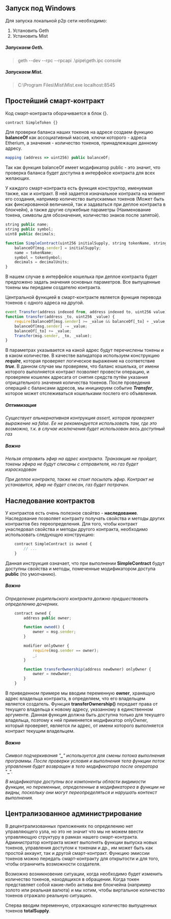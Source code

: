 ## Запуск под Windows

Для запуска локальной p2p сети необходимо:

1. Установить Geth
2. Установить Mist

##### Запускаем Geth.
> geth  --dev --rpc --rpcapi \.\pipe\geth.ipc console


##### Запускаем Mist.
> C:\Program Files\Mist\Mist.exe localhost:8545


## Простейший смарт-контракт

Код смарт-контракта оборачивается в блок {}. 

```javascript
contract SimpleToken {}
```

Для проверки баланса наших токенов на адресе создаем функцию **balanceOf** как ассоциативный массив, ключи которого - адреса Etherium, а значения - количество токенов, принадлежащих данному адресу.
```javascript
mapping (address => uint256) public balanceOf;
```
Так как функция balanceOf имеет модификатор public - это значит, что проверка баланса будет доступна в интерфейсе контракта для всех желающих.

У каждого смарт-контракта есть функция конструктор, именуемая также, как и контракт. В ней задается изначальное контракта на момент его создания, например количество выпускаемых токенов (Может быть как финсированной величиной, так и задаваться при деплое контракта в блокчейн), а также другие служебные параметры (Наименование токена, символы для обозначения, количество знаков после запятой).
```javascript
string public name;
string public symbol;
uint8 public decimals;

function SimpleContract(uint256 initialSupply, string tokenName, string tokenSymbol, uint8 decimalUnits) {
    balanceOf[msg.sender] = initialSupply;
    name = tokenName;
    symbol = tokenSymbol;
    decimals = decimalUnits;
}
```
В нашем случае в интерфейсе кошелька при деплое контракта будет предложено задать значения основных параметров. Все выпущенные токены мы передаем создателю контракта.

Центральной функцией в смарт-контракте является функция перевода токенов с одного адреса на другой.
```javascript
event Transfer(address indexed from, address indexed to, uint256 value);
function transfer(address _to, uint256 _value) {
    require(balanceOf[msg.sender] >= _value && balanceOf[_to] + _value >= balanceOf[_to]);
    balanceOf[msg.sender] -= _value;
    balanceOf[_to] += _value;
    Transfer(msg.sender, _to, _value);
}
```
В параметрах указывается на какой адрес будут перечислены токены и в каком количестве.
В качестве валидатора используем конструкцию ***require***, которая проверяет логическое выражение на соответствие ***true***. В данном случае мы проверяем, что баланс кошелька, от имени которого выполняется контракт позволяет провести операцию, и проверяем кошелек адресата от снятия средств путём указания отрицательного значения количества токенов. 
После проведения операций с балансами адресов, мы инициируем событие ***Transfer***, которое может отслеживаться кошельками послего его объявления.

##### *Оптимизация*
*Существует альнернативная контрукция assert, которая проверяет выражение на false. Ее не рекомендуется использовать там, где это возможно, т.к. в случае исключения будет использован весь доступный газ*

##### *Важно*
*Нельзя отправить эфир на адрес контракта. Транзакция не пройдет, токены эфира не будут списаны с отправителя, но газ будет израсходован*

*При деплое контракта, также не стоит посылать эфир. Контракт не установится, эфир не будет списан, газ будет потрачен.*

## Наследование контрактов

У контрактов есть очень полезное свойтво - **наследование**. Наследование позволяет контракту получать свойства и методы других контрактов без переопределения.
Для того, чтобы контракт унаследовал свойства и методы другого контракта, необходимо использовать следующую конструкцию:
```javascript
    contract SimpleContract is owned {
        // ...
    }
```
Данная инструкция означает, что при выполнении **SimpleContract** будут доступны свойства и методы, помеченные модификатором доступа **public** (по умолчанию).
##### *Важно*
*Определение родительского контракта должно предшествовать определению дочерних.*

```javascript
    contract owned {
        address public owner;

        function owned() {
            owner = msg.sender;
        }

        modifier onlyOwner {
            require(msg.sender == owner);
            _;
        }

        function transferOwnership(address newOwner) onlyOwner {
            owner = newOwner;
        }
    }
```
В приведенном примере мы вводим переменную **owner**, хранящую адрес владельца контракта, в определяем, что его владельцем является создатель.
Функция **transferOwnership()** передает права от текущего владельца к новому адресу, указанному в единственном аргументе.
Данная функция должна быть доступна только для текущего владельца, поэтому к ней применяется модификатор onlyOwner, который проверяет, является ли адрес, от имени которого выполняется контракт текущим владельцем.

##### *Важно*
*Символ подчеркивания "**_**" используется для смены потока выполнения программы. После проверки условия и выполнения тела функции поток управления будет возвращен в тело модификатора после оператора* "**_**".

*В модификаторе доступны все компоненты области видимости функции, но переменные, определенные в модификатореа в функции не видны, поскольку они могут переопределяться и нарушать контекст выполнения.*

## Централизованное администрирование

В децентрализованных приложениях по определению нет управляющего узла, но это не значит что мы не можем ввести управляющую структуру в рамках нашего смарт-контракта. 
Администратор контракта может выполнять функции выпуска новых токенов, управления доступом к токенам и др., им может быть как простой аккаунт, так и другой смарт-контракт. 
Функцию эмиссии токенов можно передать смарт-контракту для открытости и для того, чтобы ограничить возможности создателя.

Возможно возникновение ситуации, когда необходимо будет изменить количество токенов, находящихся в обращении.
Когда токен представляет собой какие-либо активы вне блокчейна (например золото или реальная валюта) и мы хотим, чтобы виртальное количество токенов отражало реальную ситуацию.

Сперва вводим переменную, отражающую количество выпущенных токенов **totalSupply**.
```javascript

```